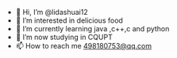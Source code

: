 - 👋 Hi, I’m @lidashuai12
- 👀 I’m interested in delicious food
- 🌱 I’m currently learning java ,c++,c and python
- 💞️ I’m now studying in CQUPT
- 📫 How to reach me  498180753@qq.com

<!---
lidashuai12/lidashuai12 is a ✨ special ✨ repository because its `README.md` (this file) appears on your GitHub profile.
You can click the Preview link to take a look at your changes.
--->
